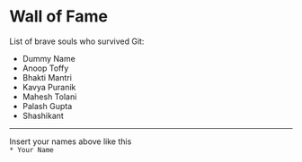 # Wall of Fame

List of brave souls who survived Git:
* Dummy Name
* Anoop Toffy
* Bhakti Mantri
* Kavya Puranik
* Mahesh Tolani
* Palash Gupta
* Shashikant
---
Insert your names above like this\
`* Your Name`
